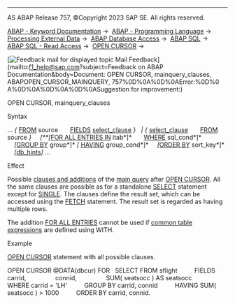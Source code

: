   

* * *

AS ABAP Release 757, ©Copyright 2023 SAP SE. All rights reserved.

[ABAP - Keyword Documentation](javascript:call_link\('abenabap.htm'\)) →  [ABAP - Programming Language](javascript:call_link\('abenabap_reference.htm'\)) →  [Processing External Data](javascript:call_link\('abenabap_language_external_data.htm'\)) →  [ABAP Database Access](javascript:call_link\('abendb_access.htm'\)) →  [ABAP SQL](javascript:call_link\('abenabap_sql.htm'\)) →  [ABAP SQL - Read Access](javascript:call_link\('abenabap_sql_reading.htm'\)) →  [OPEN CURSOR](javascript:call_link\('abapopen_cursor.htm'\)) → 

 [![](Mail.gif?object=Mail.gif&sap-language=EN "Feedback mail for displayed topic") Mail Feedback](mailto:f1_help@sap.com?subject=Feedback on ABAP Documentation&body=Document: OPEN CURSOR, mainquery_clauses, ABAPOPEN_CURSOR_MAINQUERY, 757%0D%0A%0D%0AError:%0D%0
A%0D%0A%0D%0A%0D%0ASuggestion for improvement:)

OPEN CURSOR, mainquery\_clauses

Syntax

... *{* [FROM](javascript:call_link\('abapfrom_clause.htm'\)) source
      [FIELDS](javascript:call_link\('abapfields_clause.htm'\)) [select\_clause](javascript:call_link\('abapselect_clause.htm'\)) *}*
  *|* *{* [select\_clause](javascript:call_link\('abapselect_clause.htm'\))
      [FROM](javascript:call_link\('abapfrom_clause.htm'\)) source *}*
    *\[**\[*[FOR ALL ENTRIES IN](javascript:call_link\('abenwhere_all_entries.htm'\)) itab*\]*
      [WHERE](javascript:call_link\('abapwhere.htm'\)) sql\_cond*\]*
    *\[*[GROUP BY](javascript:call_link\('abapgroupby_clause.htm'\)) group*\]* *\[* [HAVING](javascript:call_link\('abaphaving_clause.htm'\)) group\_cond*\]*
    *\[*[ORDER BY](javascript:call_link\('abaporderby_clause.htm'\)) sort\_key*\]*
    *\[*[db\_hints](javascript:call_link\('abenabap_sql_db_hints.htm'\))*\]* ...

Effect

Possible [clauses and additions](javascript:call_link\('abenselect_clauses.htm'\)) of the [main query](javascript:call_link\('abenmainquery_glosry.htm'\) "Glossary Entry") after [OPEN CURSOR](javascript:call_link\('abapopen_cursor.htm'\)). All the same clauses are possible as for a standalone [SELECT](javascript:call_link\('abapselect.htm'\)) statement except for [SINGLE](javascript:call_link\('abapselect_single.htm'\)). The clauses define the result set, which can be accessed using the [FETCH](javascript:call_link\('abapfetch.htm'\)) statement. The result set is regarded as having multiple rows.

The addition [FOR ALL ENTRIES](javascript:call_link\('abenwhere_all_entries.htm'\)) cannot be used if [common table expressions](javascript:call_link\('abencommon_table_expression_glosry.htm'\) "Glossary Entry") are defined using WITH.

Example

[OPEN CURSOR](javascript:call_link\('abapopen_cursor.htm'\)) statement with all possible clauses.

OPEN CURSOR @DATA(dbcur) FOR
  SELECT FROM sflight
         FIELDS carrid,
                connid,
                SUM( seatsocc ) AS seatsocc
         WHERE carrid = 'LH'
         GROUP BY carrid, connid
         HAVING SUM( seatsocc ) > 1000
         ORDER BY carrid, connid.